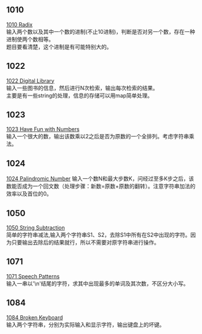 ## 1010
[1010 Radix](https://pintia.cn/problem-sets/994805342720868352/problems/994805507225665536)  
输入两个数以及其中一个数的进制(不止10进制)，判断是否对另一个数，存在一种进制使两个数相等。  
题目要看清楚，这个进制是有可能特别大的。   

## 1022
[1022 Digital Library](https://pintia.cn/problem-sets/994805342720868352/problems/994805480801550336)  
输入一些图书的信息，然后进行N次检索，输出每次检索的结果。  
主要是有一些string的处理，信息的存储可以用map简单处理。  

## 1023
[1023 Have Fun with Numbers](https://pintia.cn/problem-sets/994805342720868352/problems/994805478658260992)  
输入一个很大的数，输出该数乘以2之后是否为原数的一个全排列。考虑字符串乘法。  

## 1024
[1024 Palindromic Number](https://pintia.cn/problem-sets/994805342720868352/problems/994805476473028608)
输入一个数N和最大步数K，问经过至多K步之后，该数能否成为一个回文数（处理步骤：新数=原数+原数的翻转）。注意字符串加法的效率以及首位的0。  

## 1050
[1050 String Subtraction](https://pintia.cn/problem-sets/994805342720868352/problems/994805429018673152)  
简单的字符串减法,输入两个字符串S1、S2，去除S1中所有在S2中出现的字符。因为只要输出去除后的结果就行，所以不需要对原字符串进行操作。  

## 1071
[1071 Speech Patterns](https://pintia.cn/problem-sets/994805342720868352/problems/994805398257647616)  
输入一串以'\n'结尾的字符，求其中出现最多的单词及其次数，不区分大小写。  

## 1084
[1084 Broken Keyboard](https://pintia.cn/problem-sets/994805342720868352/problems/994805382902300672)  
输入两个字符串，分别为实际输入和显示字符，输出键盘上的坏键。  


